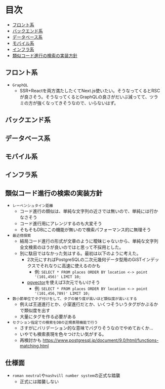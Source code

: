 # 目次

- [フロント系](#フロント系)
- [バックエンド系](#バックエンド系)
- [データベース系](#データベース系)
- [モバイル系](#モバイル系)
- [インフラ系](#インフラ系)
- [類似コード進行の検索の実装方針](#類似コード進行の検索の実装方針)

## フロント系

- `GraphQL`
  - SSR+Reactを両方満たしたくてNext.js使いたい。そうなってくるとRSCが良さそう。そうなってくるとGraphQLの良さがだいぶ減ってて、ツラミの方が強くなってきそうなので、いらないはず。

## バックエンド系

## データベース系

## モバイル系

## インフラ系

## 類似コード進行の検索の実装方針

- `レーベンシュタイン距離`
  - コード進行の類似は、単純な文字列の近さでは無いので、単純には行かなさそう
  - コード進行用にアレンジするのも大変そう
  - そもそもDBにこの機能が無いので検索パフォーマンス的に無理そう
- `最近傍探索`
  - 結局コード進行の形式が文章のように曖昧じゃないから、単純な文字列全文検索のほうが良いのではと思って不採用とした。
  - 別に駄目ではなかった気はする。最初は以下のように考えた。
    - 2次元にすればPostgreSQLの二次元幾何データ型用のGiSTインデックスでそれなりに高速に使えるのかも
      - 例: `SELECT * FROM places ORDER BY location <-> point '(101,456)' LIMIT 10;`
    - [pgvector](https://github.com/pgvector/pgvector)を使えば3次元でもいけそう
      - 例: `SELECT * FROM places ORDER BY location <-> point '(101,456,789)' LIMIT 10;`
- `数小節単位でタグ付けをして、タグの被り度が高いほど類似度が高いとする`
  - 例えば王道進行とか、小室進行だとか、いくつそういうタグがかぶるかで類似度を出す
  - 大量にタグを作る必要がある
- `セクション指定での検索をDBの正規表現機能で行う`
  - さすがにバリデーション的な意味でバグりそうなのでやめておくか…
  - いやでも検索表現を色々つけたい気がする。
  - 再検討かも <https://www.postgresql.jp/document/9.0/html/functions-matching.html>

## 仕様面

- `roman neutral`や`nashvill number system`の正式な踏襲
  - 正式には踏襲しない

